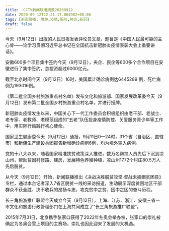 ```yaml
---
title:  CCTV新闻联播摘要20200912
date: 2020-09-12T22:21:17.064982+08:00
tags: [新闻联播, 旅游,疫情,服务,肺炎,新冠]
draft: false
---
```


今天（9月12日）出版的人民日报发表评论员文章，题目是《中国人民最可靠的主心骨——论学习贯彻习近平总书记在全国抗击<span class="keywords_content">新冠</span><span class="keywords_content">肺炎</span><span class="keywords_content">疫情</span>表彰大会上重要讲话》。

安徽600多个项目集中签约今天（9月12日），央企、民企等600多个合作项目在安徽进行了集中签约，总投资超过6000亿元。

截至北京时间今天（9月12日）16时，美国累计确诊病例达6445289 例，死亡病例为193016例。

《第二批全国乡村<span class="keywords_fund">旅游</span>重点村名单》发布文化和<span class="keywords_fund">旅游</span>部、国家发展改革委今天（9月12日）发布第二批全国乡村<span class="keywords_fund">旅游</span>重点村名单，并进行授牌。

<span class="keywords_content">新冠</span><span class="keywords_content">肺炎</span><span class="keywords_content">疫情</span>发生以来，中国关心下一代工作委员会积极组织由老干部、老战士、老专家、老教师、老模范组成的“五老”队伍投身<span class="keywords_content">疫情</span>防控、关爱<span class="keywords_fund">服务</span>青少年等工作中，用实际行动践行初心使命。

国家卫生健康委今天（9月12日）通报，9月11日0—24时，31个省（自治区、直辖市）和新疆生产建设兵团报告新增确诊病例6例，均为境外输入病例。

党的十八大以来，随着国家精准扶贫政策深入推进，数万名帮扶人员先后下沉到凉山州，帮助贫困村修路、建房，发展特色养殖种植，凉山州1772个村庄80.5万人先后脱贫。

从今天（9月12日）开始，新闻联播推出《决战决胜脱贫攻坚·督战未摘帽贫困县》专栏，通过本台记者深入7省区脱贫一线的采访报道，生动展示深度贫困地区干部群众不获全胜、决不收兵的昂扬斗志，攻克贫中之贫、困中之困的奋斗历程。

长三角<span class="keywords_fund">旅游</span>推广联盟今天成立今天（9月12日），上海、江苏、浙江、安徽三省一市文化和<span class="keywords_fund">旅游</span>行政管理部门在上海共同成立了“长三角<span class="keywords_fund">旅游</span>推广联盟”。

2015年7月31日，北京携手张家口获得了2022年冬奥会举办权，张家口的崇礼被确定为冬奥会雪上项目的主赛场，崇礼也因此迎来了发展的大机遇。
